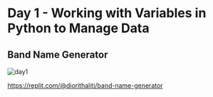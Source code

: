 # Day 1 - Working with Variables in Python to Manage Data


## Band Name Generator

![day1](https://github.com/diorithaliti/Python/assets/74361197/3e0220a4-9c5e-4163-982f-4c7a7441069d)



https://replit.com/@diorithaliti/band-name-generator
